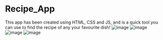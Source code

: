 # Recipe_App
This app has been created using HTML, CSS and JS, and is a quick tool you can use to find the recipe of any your favourite dish!
![image](https://github.com/SaaraAnand/Recipe_App/assets/87810507/7ea3bfcb-4e4b-42ec-b824-626eb92c1342)
![image](https://github.com/SaaraAnand/Recipe_App/assets/87810507/cda04d56-1269-426e-a3a9-c3a2d344531e)
![image](https://github.com/SaaraAnand/Recipe_App/assets/87810507/c373d420-51d5-4079-9a86-e4c49bc229d3)
![image](https://github.com/SaaraAnand/Recipe_App/assets/87810507/17705049-285b-41ef-9ba6-e49387a61a89)




